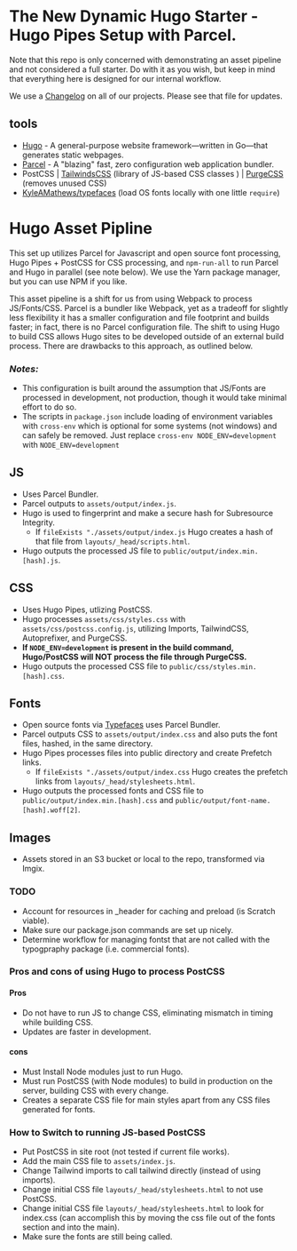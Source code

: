 # The New Dynamic Hugo Starter - Hugo Pipes Setup with Parcel.

Note that this repo is only concerned with demonstrating an asset pipeline and not considered a full starter. Do with it as you wish, but keep in mind that everything here is designed for our internal workflow.

We use a [Changelog](CHANGELOG.md) on all of our projects. Please see that file for updates.

## tools

 - [Hugo](http://gohugo.io/) - A general-purpose website framework—written in Go—that generates static webpages.
 - [Parcel](https://parceljs.org/) - A "blazing" fast, zero configuration web application bundler.
 - PostCSS | [TailwindsCSS](https://tailwindcss.com/) (library of JS-based CSS classes ) | [PurgeCSS](https://www.purgecss.com/) (removes unused CSS)
 - [KyleAMathews/typefaces](https://github.com/KyleAMathews/typefaces) (load OS fonts locally with one little `require`)


# Hugo Asset Pipline

This set up utilizes Parcel for Javascript and open source font processing, Hugo Pipes + PostCSS for CSS processing, and `npm-run-all` to run Parcel and Hugo in parallel (see note below). We use the Yarn package manager, but you can use NPM if you like.

This asset pipeline is a shift for us from using Webpack to process JS/Fonts/CSS. Parcel is a bundler like Webpack, yet as a tradeoff for slightly less flexibility it has a smaller configuration and file footprint and builds faster; in fact, there is no Parcel configuration file. The shift to using Hugo to build CSS allows Hugo sites to be developed outside of an external build process. There are drawbacks to this approach, as outlined below.

### **_Notes:_**

 - This configuration is built around the assumption that JS/Fonts are processed in development, not production, though it would take minimal effort to do so.
 - The scripts in `package.json` include loading of environment variables with `cross-env` which is optional for some systems (not windows) and can safely be removed. Just replace `cross-env NODE_ENV=development` with `NODE_ENV=development`

## JS

- Uses Parcel Bundler.
- Parcel outputs to `assets/output/index.js`.
- Hugo is used to fingerprint and make a secure hash for Subresource Integrity.
  - If `fileExists "./assets/output/index.js` Hugo creates a hash of that file from `layouts/_head/scripts.html`.
- Hugo outputs the processed JS file to `public/output/index.min.[hash].js`.

## CSS

- Uses Hugo Pipes, utlizing PostCSS.
- Hugo processes `assets/css/styles.css` with `assets/css/postcss.config.js`, utilizing Imports, TailwindCSS, Autoprefixer, and PurgeCSS.
- **If `NODE_ENV=development` is present in the build command, Hugo/PostCSS will NOT process the file through PurgeCSS.**
- Hugo outputs the processed CSS file to `public/css/styles.min.[hash].css`.

## Fonts

- Open source fonts via [Typefaces](https://github.com/KyleAMathews/typefaces) uses Parcel Bundler.
- Parcel outputs CSS to `assets/output/index.css` and also puts the font files, hashed, in the same directory.
- Hugo Pipes processes files into public directory and create Prefetch links.
  - If `fileExists "./assets/output/index.css` Hugo creates the prefetch links from `layouts/_head/stylesheets.html`.
- Hugo outputs the processed fonts and CSS file to `public/output/index.min.[hash].css` and `public/output/font-name.[hash].woff[2]`.

## Images

- Assets stored in an S3 bucket or local to the repo, transformed via Imgix.


### TODO

- Account for resources in _header for caching and preload (is Scratch viable).
- Make sure our package.json commands are set up nicely.
- Determine workflow for managing fontst that are not called with the typogpraphy package (i.e. commercial fonts).

### Pros and cons of using Hugo to process PostCSS

#### Pros

- Do not have to run JS to change CSS, eliminating mismatch in timing while building CSS.
- Updates are faster in development.

#### cons

- Must Install Node modules just to run Hugo.
- Must run PostCSS (with Node modules) to build in production on the server, building CSS with every change.
- Creates a separate CSS file for main styles apart from any CSS files generated for fonts.

### How to Switch to running JS-based PostCSS

- Put PostCSS in site root (not tested if current file works).
- Add the main CSS file to `assets/index.js`.
- Change Tailwind imports to call tailwind directly (instead of using imports).
- Change initial CSS file `layouts/_head/stylesheets.html` to not use PostCSS.
- Change initial CSS file `layouts/_head/stylesheets.html` to look for index.css (can accomplish this by moving the css file out of the fonts section and into the main).
- Make sure the fonts are still being called.
